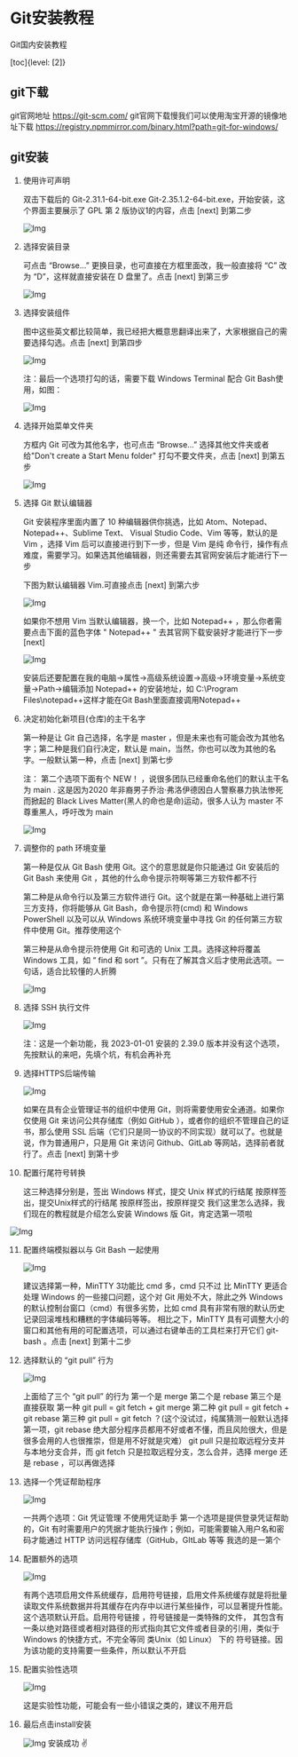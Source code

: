 # Git安装教程

Git国内安装教程

[toc]{level: [2]}

## git下载
git官网地址
https://git-scm.com/
git官网下载慢我们可以使用淘宝开源的镜像地址下载
https://registry.npmmirror.com/binary.html?path=git-for-windows/
## git安装
1. 使用许可声明
    
    双击下载后的 Git-2.31.1-64-bit.exe Git-2.35.1.2-64-bit.exe，开始安装，这个界面主要展示了 GPL 第 2 版协议1的内容，点击 [next] 到第二步
    
    ![Img](./FILES/git安装教程.md/56ccdc8105654867bf3520b262b0ac5a.png)
1. 选择安装目录
    
    可点击 “Browse…” 更换目录，也可直接在方框里面改，我一般直接将 “C” 改为 “D”，这样就直接安装在 D 盘里了。点击 [next] 到第三步

    ![Img](./FILES/git安装教程.md/2d94424e09494c5790d0cfef5336d428.png)
1. 选择安装组件
   
   图中这些英文都比较简单，我已经把大概意思翻译出来了，大家根据自己的需要选择勾选。点击 [next] 到第四步

   ![Img](./FILES/git安装教程.md/cd76ed04785e48f7aefd1248e3a53758.png)

    注：最后一个选项打勾的话，需要下载 Windows Terminal 配合 Git Bash使用，如图：

   ![Img](./FILES/git安装教程.md/1b298eabab75404db22c08fc41fa2ac2.png)
1. 选择开始菜单文件夹 
   
   方框内 Git 可改为其他名字，也可点击 “Browse...” 选择其他文件夹或者给"Don't create a Start Menu folder" 打勾不要文件夹，点击 [next] 到第五步

   ![Img](./FILES/git安装教程.md/6414569159a044d1944bd0a1a023bbfa.png)
1. 选择 Git 默认编辑器
    
    Git 安装程序里面内置了 10 种编辑器供你挑选，比如 Atom、Notepad、Notepad++、Sublime Text、
    Visual Studio Code、Vim 等等，默认的是 Vim ，选择 Vim 后可以直接进行到下一步，但是 Vim 是纯
    命令行，操作有点难度，需要学习。如果选其他编辑器，则还需要去其官网安装后才能进行下一步
    
    下图为默认编辑器 Vim.可直接点击 [next] 到第六步

    ![Img](./FILES/git安装教程.md/4366a60da2564eb5b5fb929130ff7200.png)

    如果你不想用 Vim 当默认编辑器，换一个，比如 Notepad++ ，那么你者需要点击下面的蓝色字体 
    " Notepad++ " 去其官网下载安装好才能进行下一步 [next]

    ![Img](./FILES/git安装教程.md/f1858328f6d84625a9d3fc81c75e753d.png)

    安装后还要配置在我的电脑->属性->高级系统设置->高级->环境变量->系统变量->Path->编辑添加 
    Notepad++ 的安装地址，如 C:\Program Files\notepad++这样才能在Git Bash里面直接调用Notepad++
1. 决定初始化新项目(仓库)的主干名字

    第一种是让 Git 自己选择，名字是 master ，但是未来也有可能会改为其他名字；第二种是我们自行决定，默认是 main，当然，你也可以改为其他的名字。一般默认第一种，点击 [next] 到第七步

    注： 第二个选项下面有个 NEW！ ，说很多团队已经重命名他们的默认主干名为 main . 这是因为2020 年非裔男子乔治·弗洛伊德因白人警察暴力执法惨死而掀起的 Black Lives Matter(黑人的命也是命)运动，很多人认为 master 不尊重黑人，呼吁改为 main

    ![Img](./FILES/git安装教程.md/fbdd2976af294092ba79eb8185229093.png)
1. 调整你的 path 环境变量

    第一种是仅从 Git Bash 使用 Git。这个的意思就是你只能通过 Git 安装后的 Git Bash 来使用 Git ，其他的什么命令提示符啊等第三方软件都不行

    第二种是从命令行以及第三方软件进行 Git。这个就是在第一种基础上进行第三方支持，你将能够从 Git Bash，命令提示符(cmd) 和 Windows PowerShell 以及可以从 Windows 系统环境变量中寻找 Git 的任何第三方软件中使用 Git。推荐使用这个

    第三种是从命令提示符使用 Git 和可选的 Unix 工具。选择这种将覆盖 Windows 工具，如 “ find 和 sort ”。只有在了解其含义后才使用此选项。一句话，适合比较懂的人折腾

   ![Img](./FILES/git安装教程.md/3774bfaa37a947b9bf164a689eabdd2b.png)
1. 选择 SSH 执行文件
   
   ![Img](./FILES/git安装教程.md/692dd96787bf4dcba95f294ded89b8c7.png)

    注：这是一个新功能，我 2023-01-01 安装的 2.39.0 版本并没有这个选项，先按默认的来吧，先填个坑，有机会再补充
1. 选择HTTPS后端传输
    
    ![Img](./FILES/git安装教程.md/908d38eefeaa4cc790ee45d94901fb09.png)

    如果在具有企业管理证书的组织中使用 Git，则将需要使用安全通道。如果你仅使用 Git 来访问公共存储库（例如 GitHub ），或者你的组织不管理自己的证书，那么使用 SSL 后端（它们只是同一协议的不同实现）就可以了。也就是说，作为普通用户，只是用 Git 来访问 Github、GitLab 等网站，选择前者就行了。点击 [next] 到第十步
1. 配置行尾符号转换
  
    这三种选择分别是，签出 Windows 样式，提交 Unix 样式的行结尾 按原样签出，提交Unix样式的行结尾 按原样签出，按原样提交 我们这里怎么选择，我们现在的教程就是介绍怎么安装 Windows 版 Git，肯定选第一项啦

  ![Img](./FILES/git安装教程.md/7c96a96d4ecb4728acd9fb88aadd4cb2.png)

11. 配置终端模拟器以与 Git Bash 一起使用

    ![Img](./FILES/git安装教程.md/b0c07f97dc0f4eada2a38d2aa2b4c1ee.png)

    建议选择第一种，MinTTY 3功能比 cmd 多，cmd 只不过 比 MinTTY 更适合处理 Windows 的一些接口问题，这个对 Git 用处不大，除此之外 Windows 的默认控制台窗口（cmd）有很多劣势，比如 cmd 具有非常有限的默认历史记录回滚堆栈和糟糕的字体编码等等。
    相比之下，MinTTY 具有可调整大小的窗口和其他有用的可配置选项，可以通过右键单击的工具栏来打开它们 git-bash 。点击 [next] 到第十二步

1. 选择默认的 “git pull” 行为

   ![Img](./FILES/git安装教程.md/9a59b42b115348458f2d1af0320c5ca1.png)

    上面给了三个 “git pull” 的行为
    第一个是 merge
    第二个是 rebase
    第三个是 直接获取
    第一种 git pull = git fetch + git merge
    第二种 git pull = git fetch + git rebase
    第三种 git pull = git fetch ？(这个没试过，纯属猜测一般默认选择第一项，git rebase 绝大部分程序员都用不好或者不懂，而且风险很大，但是很多会用的人也很推崇，但是用不好就是灾难）
    git pull 只是拉取远程分支并与本地分支合并，而 git fetch 只是拉取远程分支，怎么合并，选择 merge 还是 rebase ，可以再做选择
1. 选择一个凭证帮助程序

    ![Img](./FILES/git安装教程.md/678f9348bff44f3c80979009d4d79fba.png)

    一共两个选项：Git 凭证管理 不使用凭证助手 第一个选项是提供登录凭证帮助的，Git 有时需要用户的凭据才能执行操作；例如，可能需要输入用户名和密码才能通过 HTTP 访问远程存储库（GitHub，GItLab 等等 我选的是一第个
1.  配置额外的选项

    ![Img](./FILES/git安装教程.md/26ad8c02f89c4f6599afd6284633beca.png)

    有两个选项启用文件系统缓存，启用符号链接，启用文件系统缓存就是将批量读取文件系统数据并将其缓存在内存中以进行某些操作，可以显著提升性能。这个选项默认开启。启用符号链接 ，符号链接是一类特殊的文件， 其包含有一条以绝对路径或者相对路径的形式指向其它文件或者目录的引用，类似于 Windows 的快捷方式，不完全等同 类Unix（如 Linux） 下的 符号链接。因为该功能的支持需要一些条件，所以默认不开启
1. 配置实验性选项
    
    ![Img](./FILES/git安装教程.md/8a16a426ad794d119aa9d57132395985.png)

    这是实验性功能，可能会有一些小错误之类的，建议不用开启
1. 最后点击install安装

    ![Img](./FILES/git安装教程.md/48f67e0230054f2ba6bdf85fc9ea6db4.png)
    安装成功 ✌️